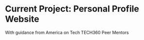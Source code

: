 # Current Project: Personal Profile Website
With guidance from America on Tech TECH360 Peer Mentors
